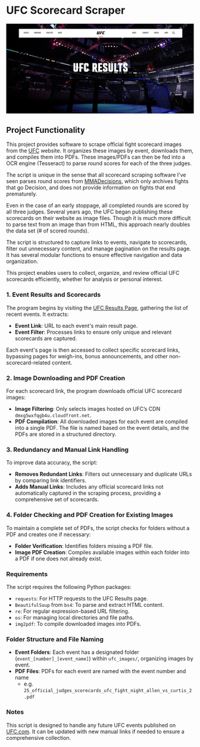 # UFC Scorecard Scraper

![UFC Scorecard - Results Page](https://github.com/maxwellbrenner/UFC-Scorecard-Scraper/raw/main/images%20(UFC.com)/UFC%20Scorecard%20-%20Results%20Page.png)

## Project Functionality

This project provides software to scrape official fight scorecard images from the [UFC](https://www.ufc.com/) website. It organizes these images by event, downloads them, and compiles them into PDFs. These images/PDFs can then be fed into a OCR engine (Tesseract) to parse round scores for each of the three judges.

The script is unique in the sense that all scorecard scraping software I've seen parses round scores from [MMADecisions](https://mmadecisions.com/), which only archives fights that go Decision, and does not provide information on fights that end prematurely. 

Even in the case of an early stoppage, all completed rounds are scored by all three judges. Several years ago, the UFC began publishing these scorecards on their website as image files. Though it is much more difficult to parse text from an image than from HTML, this approach nearly doubles the data set (# of scored rounds). 

The script is structured to capture links to events, navigate to scorecards, filter out unnecessary content, and manage pagination on the results page. It has several modular functions to ensure effective navigation and data organization.

This project enables users to collect, organize, and review official UFC scorecards efficiently, whether for analysis or personal interest.

### 1. Event Results and Scorecards

The program begins by visiting the [UFC Results Page](https://www.ufc.com/results?language_content_entity=en), gathering the list of recent events. It extracts:
- **Event Link**: URL to each event's main result page.
- **Event Filter**: Processes links to ensure only unique and relevant scorecards are captured.

Each event's page is then accessed to collect specific scorecard links, bypassing pages for weigh-ins, bonus announcements, and other non-scorecard-related content.

### 2. Image Downloading and PDF Creation

For each scorecard link, the program downloads official UFC scorecard images:
- **Image Filtering**: Only selects images hosted on UFC’s CDN `dmxg5wxfqgb4u.cloudfront.net`.
- **PDF Compilation**: All downloaded images for each event are compiled into a single PDF. The file is named based on the event details, and the PDFs are stored in a structured directory.

### 3. Redundancy and Manual Link Handling

To improve data accuracy, the script:
- **Removes Redundant Links**: Filters out unnecessary and duplicate URLs by comparing link identifiers.
- **Adds Manual Links**: Includes any official scorecard links not automatically captured in the scraping process, providing a comprehensive set of scorecards.

### 4. Folder Checking and PDF Creation for Existing Images

To maintain a complete set of PDFs, the script checks for folders without a PDF and creates one if necessary:
- **Folder Verification**: Identifies folders missing a PDF file.
- **Image PDF Creation**: Compiles available images within each folder into a PDF if one does not already exist.

### Requirements

The script requires the following Python packages:
- `requests`: For HTTP requests to the UFC Results page.
- `BeautifulSoup` from `bs4`: To parse and extract HTML content.
- `re`: For regular expression-based URL filtering.
- `os`: For managing local directories and file paths.
- `img2pdf`: To compile downloaded images into PDFs.

### Folder Structure and File Naming

- **Event Folders**: Each event has a designated folder (`event_[number]_[event_name]`) within `ufc_images/`, organizing images by event.
- **PDF Files**: PDFs for each event are named with the event number and name
    - e.g. `25_official_judges_scorecards_ufc_fight_night_allen_vs_curtis_2.pdf`

### Notes

This script is designed to handle any future UFC events published on [UFC.com](https://www.ufc.com/). It can be updated with new manual links if needed to ensure a comprehensive collection.

